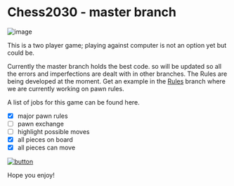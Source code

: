 # Chess2030 - master branch

![image](https://user-images.githubusercontent.com/56770626/83164817-9336ba80-a104-11ea-97c7-289f67ee2524.png)



This is a two player game; playing against computer is not an option yet but could be.

Currently the master branch holds the best code. so will be updated so all the errors and imperfections are dealt with in other branches.
The Rules are being developed at the moment. Get an example in the [Rules](https://github.com/Taonga07/Chess2030/tree/working)  branch where we are currently working on pawn rules.

A list of jobs for this game can be found here.

- [x] major pawn rules
- [ ] pawn exchange
- [ ] highlight possible moves
- [x] all pieces on board
- [x] all pieces can move

[![button](https://user-images.githubusercontent.com/56770626/81318448-2f315100-9086-11ea-90e0-f983cff24e33.png)](https://repl.it/@Taonga07/Chess2030)

Hope you enjoy!
